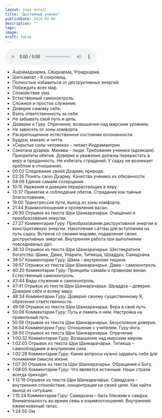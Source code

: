 ```yaml
---
layout: page-detail
title: "Достойный ученик"
publishDate: 2020.03.06
description: ""
tags:
image:
draft: false
---
```


<audio title="2020.03.06 - Достойный ученик.mp3" src="https://filer-api.advayta.org/v1.0/public/files/73008" controls=""></audio>

* Ашрамадхарма, Свадхарма, Уградхарма.
* Шатсампат - 6 сокровищ.
* Полностью избавиться от деструктивных энергий.
* Побеждать всех мар.
* Спокойствие ума.
* Естественный самоконтроль.
* Сложное и простое служение.
* Доверие самому себе.
* Взять ответственность за себя.
* Не забывать свой путь и цель.
* Доверие к Гуру. Отречение, возвышение над мирским уровнем.
* Не зависеть от зоны комфорта.
* Раскрепощенное естественное состояние осознанности.
* Буддхи, мананс и читта.
* «Скрытые силы человека» - читает Индрамантрин
* Санатана дхарма. Манавы - люди. Требования ученика (адхикари). Приоритеты обетов. Доверие и уважение должны перерастать в веру и преданность. Не избегать страданий. У садху не возникает проблем в отношениях.
* 00:02 Следование своей Дхарме, природе.
* 02:35 Понять свою Дхарму. Качества ученика их обязанности.
* 08:09 Единая самайя созерцания.
* 10:15 Уважения и доверия перерастающее в веру.
* 13:37 Принятие и соблюдение обетов. Страдание как тайные благословения.
* 19:00 Трансгрессия пути, выход из зоны комфорта.
* 21:44 Взаимоотношения и проявления васан.
* 26:50 Отрывок из текста Шри Шанкарачарьи. Очищения и преобразования энергии.
* 27:27 Комментарии Гуру: Преобразования деструктивной энергии в конструктивную энергии. Накопление саттвы для вступления на путь садху. Встреча со своими марами, подавление своих деструктивных энергий. Внутренняя работа при выполнении повседневных дел.
* 38:33 Отрывок из текста Шри Шанкарачарьи. Шестикратное богатство: Шама, Дама, Упарати, Титикша, Шраддха, Самадхана.
* 38:57 Комментарии Гуру: Шама – внутренняя тишина.
* 39:57 Отрывок из текста Шри Шанкарачарьи. Дама – самоконтроль.
* 40:20 Комментарии Гуру: Принципы самайи и правилам винаи. Естественный самоконтроль.
* 43:44 Виды служения и самоконтроль.
* 47:41 Отрывок из текста Шри Шанкарачарьи. Шраддха – доверие. Доверие себе и всему миру.
* 48:34 Комментарии Гуру: Доверие своему существенному Я, обретение ответственности.
* 49:58 Отрывок из текста Шри Шанкарачарьи. Вера в свой путь.
* 50:09 Комментарии Гуру: Путь и память о нем. Настройка на правильный путь.
* 55:59 Отрывок из текста Шри Шанкарачарьи. Безусловное доверие.
* 56:54 Комментарии Гуру: Отношение с учителем. Гуру-йога.
* 58:50 Отрывок из текста Шри Шанкарачарьи. Отречение
* 1:00:32 Комментарии Гуру: Возвышение над мирским миром.
* 1:02:03 Отрывок из текста Шри Шанкарачарьи. Титикша – самообладание и внутренняя сила.
* 1:02:28 Комментарии Гуру: Какие вопросы нужно задавать себе для понимания смысла жизни.
* 1:07:30 Отрывок из текста Шри Шанкарачарьи. Обращение к Богу.
* 1:08:05 Комментарии Гуру: Что является истинным. Наши страхи всегда приходят.
* 1:12:19 Отрывок из текста Шри Шанкарачарьи. Самадхана – внутреннее спокойствие, концентрация на своей цели. Как найти выход из ситуации.
* 1:15:24 Комментарии Гуру: Самадхана – быть близким к самдхи. Внимательность во время севы и взаимоотношений. Внутренний ежемгновеный тапас.
* 1:24:50 Ом

  
